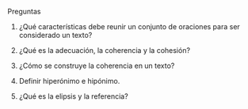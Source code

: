 Preguntas

1. ¿Qué características debe reunir un conjunto de oraciones para ser considerado un texto?

2. ¿Qué es la adecuación, la coherencia y la cohesión?

3. ¿Cómo se construye la coherencia en un texto?

4. Definir hiperónimo e hipónimo.

5. ¿Qué es la elipsis y la referencia?



